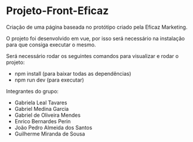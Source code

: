 # Projeto-Front-Eficaz
Criação de uma página baseada no protótipo criado pela Eficaz Marketing.

O projeto foi desenvolvido em vue, por isso será necessário na instalação para que consiga executar o mesmo.

Será necessário rodar os seguintes comandos para visualizar e rodar o projeto:

- npm install (para baixar todas as dependências)
- ⁠npm run dev (para executar)

  
Integrantes do grupo:
- Gabriela Leal Tavares
- Gabriel Medina Garcia
- Gabriel de Oliveira Mendes
- Enrico Bernardes Perin
- João Pedro Almeida dos Santos
- Guilherme Miranda de Sousa
